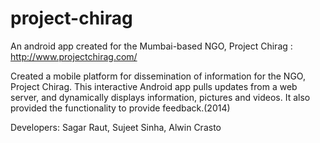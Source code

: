 project-chirag
==============

An android app created for the Mumbai-based NGO, Project Chirag : http://www.projectchirag.com/

Created a mobile platform for dissemination of information for the  NGO, Project Chirag. 
This interactive Android app pulls updates from a web server, and dynamically displays information, pictures and videos. It also provided the functionality to provide feedback.(2014)

Developers:
Sagar Raut,
Sujeet Sinha,
Alwin Crasto

